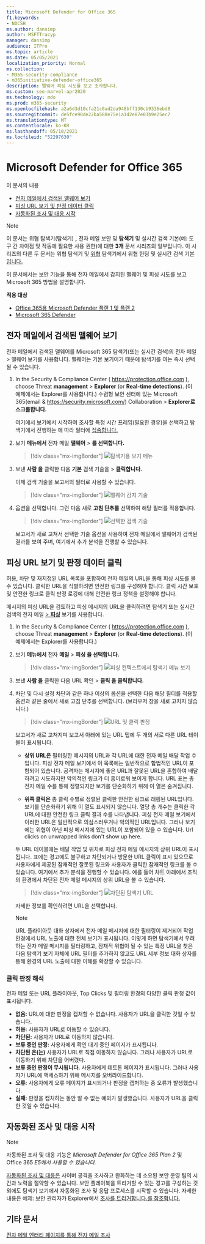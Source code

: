 ```yaml
---
title: Microsoft Defender for Office 365
f1.keywords:
- NOCSH
ms.author: dansimp
author: MSFTTracyp
manager: dansimp
audience: ITPro
ms.topic: article
ms.date: 05/05/2021
localization_priority: Normal
ms.collection:
- M365-security-compliance
- m365initiative-defender-office365
description: 맬웨어 피싱 시도를 보고 조사합니다.
ms.custom: seo-marvel-apr2020
ms.technology: mdo
ms.prod: m365-security
ms.openlocfilehash: a2a6d3d10cfa21c0ad2da948bff130cb9336ebd8
ms.sourcegitcommit: de5fce90de22ba588e75e1a1d2e87e03b9e25ec7
ms.translationtype: MT
ms.contentlocale: ko-KR
ms.lasthandoff: 05/10/2021
ms.locfileid: "52297630"
---
```

# <a name="email-security-with-threat-explorer-in-microsoft-defender-for-office-365"></a>Microsoft Defender for Office 365

이 문서의 내용

- [전자 메일에서 검색된 맬웨어 보기](#view-malware-detected-in-email)
- [피싱 URL 보기 및 판정 데이터 클릭](#view-phishing-url-and-click-verdict-data)
- [자동화된 조사 및 대응 시작](#start-automated-investigation-and-response)

> [!NOTE]
> 이 문서는 위협 탐색기(탐색기) **,** 전자 메일 보안 및 **탐색기** 및 실시간 검색 기본(예: 도구 간 차이점 및 작동에 필요한 사용 권한)에 대한 **3개** 문서 시리즈의 일부입니다.  이 시리즈의 다른 두 문서는 위협 탐색기 및 [위협](threat-hunting-in-threat-explorer.md) 탐색기에서 위협 헌팅 및 실시간 검색 기본 [입니다.](real-time-detections.md) 

이 문서에서는 보안 기능을 통해 전자 메일에서 감지된 맬웨어 및 피싱 시도를 보고 Microsoft 365 방법을 설명합니다. 

**적용 대상**

- [Office 365용 Microsoft Defender 플랜 1 및 플랜 2](defender-for-office-365.md)
- [Microsoft 365 Defender](../defender/microsoft-365-defender.md)

## <a name="view-malware-detected-in-email"></a>전자 메일에서 검색된 맬웨어 보기

전자 메일에서 검색된 맬웨어를 Microsoft 365 탐색기(또는 실시간 검색)의 전자 메일 > 맬웨어 보기를 사용합니다. [](threat-explorer-views.md#email--malware) 맬웨어는 기본 보기이기 때문에 탐색기를 여는 즉시 선택될 수 있습니다.

1. In the Security & Compliance Center ( <https://protection.office.com> ), choose Threat **management** \> **Explorer** (or **Real-time detections**). (이 예제에서는 Explorer를 사용합니다.) 수렴형 보안 센터에 있는 Microsoft 365(email & https://security.microsoft.com/) Collaboration   >  **Explorer로 스크롤합니다.**

   여기에서 보기에서 시작하여 조사할 특정 시간 프레임(필요한 경우)을 선택하고 탐색기에서 진행하는 에 따라 필터에 [집중합니다.](threat-hunting-in-threat-explorer.md#threat-explorer-walk-through)

2. 보기 **메뉴에서** 전자 메일 **맬웨어** \> **를 선택합니다.**

   > [!div class="mx-imgBorder"]
   > ![탐색기용 보기 메뉴](../../media/ExplorerViewEmailMalwareMenu.png)

3. 보낸 **사람 을** 클릭한 다음 **기본** 검색 기술을 \> **클릭합니다.**

   이제 검색 기술을 보고서의 필터로 사용할 수 있습니다.

   > [!div class="mx-imgBorder"]
   > ![맬웨어 감지 기술](../../media/ExplorerEmailMalwareDetectionTech.png)

4. 옵션을 선택합니다. 그런 다음 새로 **고침 단추를** 선택하여 해당 필터를 적용합니다.

   > [!div class="mx-imgBorder"]
   > ![선택한 검색 기술](../../media/ExplorerEmailMalwareDetectionTechATP.png)

   보고서가 새로 고쳐서 선택한 기술 옵션을 사용하여 전자 메일에서 맬웨어가 검색된 결과를 보여 주며, 여기에서 추가 분석을 진행할 수 있습니다. 

## <a name="view-phishing-url-and-click-verdict-data"></a>피싱 URL 보기 및 판정 데이터 클릭

허용, 차단 및 재지정된 URL 목록을 포함하여 전자 메일의 URL을 통해 피싱 시도를 볼 수 있습니다. 클릭한 URL을 식별하려면 안전한 [](safe-links.md) 링크를 구성해야 합니다. 클릭 시간 보호 [](set-up-safe-links-policies.md) 및 안전한 링크로 클릭 판정 로깅에 대해 안전한 링크 정책을 설정해야 합니다.

메시지의 피싱 URL을 검토하고 피싱 메시지의 URL을 클릭하려면 탐색기 또는 실시간 검색의 전자 메일 [   >  **피싱**](threat-explorer-views.md#email--phish) 보기를 사용합니다.

1. In the Security & Compliance Center ( <https://protection.office.com> ), choose Threat **management** \> **Explorer** (or **Real-time detections**). (이 예제에서는 Explorer를 사용합니다.)

2. 보기 **메뉴에서** 전자 **메일** \> **피싱 을 선택합니다.**

   > [!div class="mx-imgBorder"]
   > ![피싱 컨텍스트에서 탐색기 메뉴 보기](../../media/ExplorerViewEmailPhishMenu.png)

3. 보낸 **사람 을**  클릭한 다음 URL 확인 \> **클릭 을 클릭합니다.**

4. 차단 및 다시 설정 차단과 같은 하나 이상의 옵션을 선택한  다음 해당 필터를 적용할 옵션과 같은 줄에서 새로 고침 단추를 선택합니다.  (브라우저 창을 새로 고치지 않습니다.)

   > [!div class="mx-imgBorder"]
   > ![URL 및 클릭 판정](../../media/ThreatExplorerEmailPhishClickVerdictOptions.png)

   보고서가 새로 고쳐지며 보고서 아래에 있는 URL 탭에 두 개의 서로 다른 URL 테이블이 표시됩니다.

   - **상위 URL은** 필터링한 메시지의 URL과 각 URL에 대한 전자 메일 배달 작업 수입니다. 피싱 전자 메일 보기에서 이 목록에는 일반적으로 합법적인 URL이 포함되어 있습니다. 공격자는 메시지에 좋은 URL과 잘못된 URL을 혼합하여 배달하려고 시도하지만 악의적인 링크가 더 흥미로워 보이게 합니다. URL 표는 총 전자 메일 수를 통해 정렬되지만 보기를 단순화하기 위해 이 열은 숨겨집니다.

   - **위쪽 클릭은** 총 클릭 수별로 정렬된 클릭한 안전한 링크로 래핑된 URL입니다. 보기를 단순화하기 위해 이 열도 표시되지 않습니다. 열당 총 개수는 클릭한 각 URL에 대한 안전한 링크 클릭 결과 수를 나타냅니다. 피싱 전자 메일 보기에서 이러한 URL은 일반적으로 의심스러우거나 악의적인 URL입니다. 그러나 보기에는 위협이 아닌 피싱 메시지에 있는 URL이 포함되어 있을 수 있습니다. Url clicks on unwrapped links don't show up here.

   두 URL 테이블에는 배달 작업 및 위치로 피싱 전자 메일 메시지의 상위 URL이 표시됩니다. 표에는 경고에도 불구하고 차단되거나 방문한 URL 클릭이 표시 있으므로 사용자에게 제공된 잠재적인 잘못된 링크와 사용자가 클릭한 잠재적인 링크를 볼 수 있습니다. 여기에서 추가 분석을 진행할 수 있습니다. 예를 들어 차트 아래에서 조직의 환경에서 차단된 전자 메일 메시지의 상위 URL을 볼 수 있습니다.

   > [!div class="mx-imgBorder"]
   > ![차단된 탐색기 URL](../../media/ExplorerPhishClickVerdictURLs.png)

   자세한 정보를 확인하려면 URL을 선택합니다.

   > [!NOTE]
   > URL 플라이아웃 대화 상자에서 전자 메일 메시지에 대한 필터링이 제거되어 작업 환경에서 URL 노출에 대한 전체 보기가 표시됩니다. 이렇게 하면 탐색기에서 우려하는 전자 메일 메시지를 필터링하고, 잠재적 위협이 될 수 있는 특정 URL을 찾은 다음 탐색기 보기 자체에 URL 필터를 추가하지 않고도 URL 세부 정보 대화 상자를 통해 환경의 URL 노출에 대한 이해를 확장할 수 있습니다.

### <a name="interpretation-of-click-verdicts"></a>클릭 판정 해석

전자 메일 또는 URL 플라이아웃, Top Clicks 및 필터링 환경의 다양한 클릭 판정 값이 표시됩니다.

- **없음:** URL에 대한 판정을 캡처할 수 없습니다. 사용자가 URL을 클릭한 것일 수 있습니다.
- **허용:** 사용자가 URL로 이동할 수 있습니다.
- **차단된:** 사용자가 URL로 이동하지 않습니다.
- **보류 중인 판정:** 사용자에게 확인 대기 중인 페이지가 표시됩니다.
- **차단된 은(는)** 사용자가 URL로 직접 이동하지 않습니다. 그러나 사용자가 URL로 이동하기 위해 차단을 어버렸다.
- **보류 중인 판정이 무시됩니다.** 사용자에게 데토톤 페이지가 표시됩니다. 그러나 사용자가 URL에 액세스하기 위해 메시지를 오버라이드합니다.
- **오류:** 사용자에게 오류 페이지가 표시되거나 판정을 캡처하는 중 오류가 발생했습니다.
- **실패:** 판정을 캡처하는 동안 알 수 없는 예외가 발생했습니다. 사용자가 URL을 클릭한 것일 수 있습니다.

## <a name="start-automated-investigation-and-response"></a>자동화된 조사 및 대응 시작

> [!NOTE]
> 자동화된 조사 및 대응 기능은 *Microsoft Defender for Office 365 Plan 2* 및 Office 365 *E5에서 사용할 수 있습니다.*

[자동화된 조사 및 대응은](automated-investigation-response-office.md) 사이버 공격을 조사하고 완화하는 데 소요된 보안 운영 팀의 시간과 노력을 절약할 수 있습니다. 보안 플레이북을 트리거할 수 있는 경고를 구성하는 것 외에도 탐색기 보기에서 자동화된 조사 및 응답 프로세스를 시작할 수 있습니다. 자세한 내용은 예제: 보안 관리자가 Explorer에서 [조사를 트리거합니다.를 참조합니다.](automated-investigation-response-office.md#example-a-security-administrator-triggers-an-investigation-from-threat-explorer)

## <a name="other-articles"></a>기타 문서

[전자 메일 엔터티 페이지를 통해 전자 메일 조사](mdo-email-entity-page.md)
